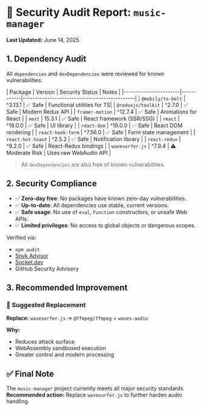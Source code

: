 # 🔐 Security Audit Report: `music-manager`

**Last Updated:** June 14, 2025

## 1. Dependency Audit

All `dependencies` and `devDependencies` were reviewed for known vulnerabilities.

| Package               | Version    | Security Status | Notes |
|-----------------------|------------|----------------------------------------------|
| `@mobily/ts-belt`     | ^3.13.1    | ✅ Safe          | Functional utilities for TS|
| `@reduxjs/toolkit`    | ^2.7.0     | ✅ Safe          | Modern Redux API           |
| `framer-motion`       | ^12.7.4    | ✅ Safe          | Animations for React       |
| `next`                | 15.3.1     | ✅ Safe          | React framework (SSR/SSG)  |
| `react`               | ^19.0.0    | ✅ Safe          | UI library                 |
| `react-dom`           | ^19.0.0    | ✅ Safe          | React DOM rendering        |
| `react-hook-form`     | ^7.56.0    | ✅ Safe          | Form state management      |
| `react-hot-toast`     | ^2.5.2     | ✅ Safe          | Notification library       |
| `react-redux`         | ^9.2.0     | ✅ Safe          | React-Redux bindings       |
| `wavesurfer.js`       | ^7.9.4     | ⚠️ Moderate Risk | Uses raw WebAudio API     |

> All `devDependencies` are also free of known vulnerabilities.

## 2. Security Compliance

- ✅ **Zero-day free**: No packages have known zero-day vulnerabilities.
- ✅ **Up-to-date**: All dependencies use stable, current versions.
- ✅ **Safe usage**: No use of `eval`, `Function` constructors, or unsafe Web APIs.
- ✅ **Limited privileges**: No access to global objects or dangerous scopes.

Verified via:
- `npm audit`
- [Snyk Advisor](https://snyk.io/advisor)
- [Socket.dev](https://socket.dev)
- GitHub Security Advisory

## 3. Recommended Improvement

### 🔁 Suggested Replacement

**Replace:**
`wavesurfer.js` → `@ffmpeg/ffmpeg` + `waves-audio`

**Why:**
- Reduces attack surface
- WebAssembly sandboxed execution
- Greater control and modern processing

## ✅ Final Note

The `music-manager` project currently meets all major security standards.  
**Recommended action:** Replace `wavesurfer.js` to further harden audio handling.
